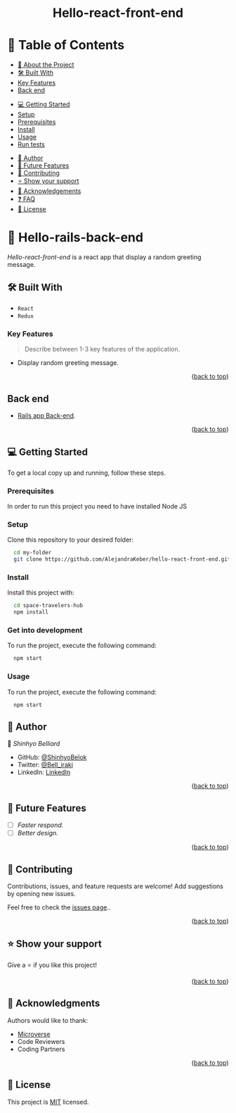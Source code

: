 <a name="readme-top"></a>

<div align="center">

<!-- <img src="logo.png" alt="logo" width="220"  height="auto" /> -->
<h1><b>Hello-react-front-end</b></h1>

</div>


<!-- TABLE OF CONTENTS -->

# 📗 Table of Contents

- [📖 About the Project](#about-project)
- [🛠 Built With](#built-with)
- [Key Features](#key-features)
- [Back end](#back-end)
<!-- - [🚀 Live Demo](#live-demo) -->
- [💻 Getting Started](#getting-started)
- [Setup](#setup)
- [Prerequisites](#prerequisites)
- [Install](#install)
- [Usage](#usage)
- [Run tests](#run-tests)
<!-- - [Deployment](#triangular_flag_on_post-deployment) -->
- [👥 Author](#author)
- [🔭 Future Features](#future-features)
- [🤝 Contributing](#contributing)
- [⭐️ Show your support](#support)
- [🙏 Acknowledgements](#acknowledgements)
- [❓ FAQ](#faq)
- [📝 License](#license)

<!-- PROJECT DESCRIPTION -->

# 📖 Hello-rails-back-end <a name="about-project"></a>

*Hello-react-front-end* is a react app that display a random greeting message.

## 🛠 Built With <a name="built-with"></a>

- `React`
- `Redux`

<!-- Features -->

### Key Features <a name="key-features"></a>

> Describe between 1-3 key features of the application.

- Display random greeting message.

<p align="right">(<a href="#readme-top">back to top</a>)</p>

## Back end <a name="back-end"></a>

- [Rails app Back-end](https://github.com/ShinhyoBelok/hello-rails-back-end.git).

<p align="right">(<a href="#readme-top">back to top</a>)</p>

<!-- ## 🚀 Live Demo <a name="live-demo"></a>

- [Live Demo Link]() Working on it.

<p align="right">(<a href="#readme-top">back to top</a>)</p> -->

<!-- GETTING STARTED -->

## 💻 Getting Started

To get a local copy up and running, follow these steps.

### Prerequisites

In order to run this project you need to have installed Node JS

### Setup

Clone this repository to your desired folder:

```sh
  cd my-folder
  git clone https://github.com/AlejandraKeber/hello-react-front-end.git
```

### Install

Install this project with:

```sh
  cd space-travelers-hub
  npm install
```

### Get into development

To run the project, execute the following command:

```sh
  npm start
```
### Usage

To run the project, execute the following command:

```sh
  npm start
```

<!-- ### Deployment

<p align="right">(<a href="#readme-top">back to top</a>)</p> -->

<!-- AUTHORS -->

## 👥 Author <a name="authors"></a>

👤 *Shinhyo Belliard*

- GitHub: [@ShinhyoBelok](https://github.com/ShinhyoBelok)
- Twitter: [@Bell_iraki](https://twitter.com/Bell_iraki)
- LinkedIn: [LinkedIn](https://www.linkedin.com/in/shinhyo-belliard-okazaki-807a38249/)


<p align="right">(<a href="#readme-top">back to top</a>)</p>

## 🔭 Future Features <a name="future-features"></a>

- [ ] *Faster respond.*
- [ ] *Better design.*

<p align="right">(<a href="#readme-top">back to top</a>)</p>

<!-- CONTRIBUTING -->

## 🤝 Contributing <a name="contributing"></a>

Contributions, issues, and feature requests are welcome! Add suggestions by opening new issues.

Feel free to check the [issues page](../../issues/)..

<p align="right">(<a href="#readme-top">back to top</a>)</p>

<!-- SUPPORT -->

## ⭐️ Show your support <a name="support"></a>

Give a ⭐️ if you like this project!

<p align="right">(<a href="#readme-top">back to top</a>)</p>

<!-- ACKNOWLEDGEMENTS -->

## 🙏 Acknowledgments <a name="acknowledgements"></a>

Authors would like to thank:
- [Microverse](https://www.microverse.org/)
- Code Reviewers
- Coding Partners

<p align="right">(<a href="#readme-top">back to top</a>)</p>

<!-- LICENSE -->

## 📝 License <a name="license"></a>

This project is [MIT](./LICENSE) licensed.